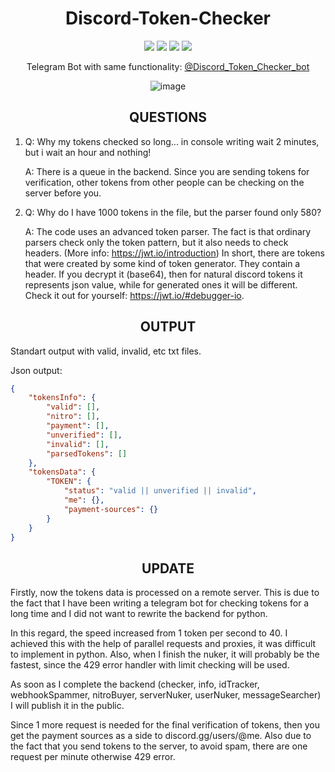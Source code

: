 <div align="center">
    
# Discord-Token-Checker
![](https://img.shields.io/github/downloads/GuFFy12/Discord-Token-Checker/total?color=blue&style=for-the-badge) 
![](https://img.shields.io/github/commit-activity/w/GuFFy12/Discord-Token-Checker?style=for-the-badge)
![](https://img.shields.io/tokei/lines/github/GuFFy12/Discord-Token-Checker?style=for-the-badge)
![](https://img.shields.io/github/license/GuFFy12/Discord-Token-Checker?color=blue&style=for-the-badge)
    
Telegram Bot with same functionality: [@Discord_Token_Checker_bot](https://t.me/Discord_Token_Checker_bot)

![image](https://user-images.githubusercontent.com/49491499/164704463-b54eca93-a6b7-4ca5-9d9d-c581e58e5edd.png)

## QUESTIONS
</div>

1) Q: Why my tokens checked so long... in console writing wait 2 minutes, but i wait an hour and nothing!

   A: There is a queue in the backend. Since you are sending tokens for verification, other tokens from other people can be checking on the server before you.

2) Q: Why do I have 1000 tokens in the file, but the parser found only 580?

   A: The code uses an advanced token parser. The fact is that ordinary parsers check only the token pattern, but it also needs to check headers. (More info: https://jwt.io/introduction)
In short, there are tokens that were created by some kind of token generator. They contain a header. If you decrypt it (base64), then for natural discord tokens it represents json value, while for generated ones it will be different. Check it out for yourself: https://jwt.io/#debugger-io.
<div align="center">   

## OUTPUT
</div>
Standart output with valid, invalid, etc txt files.

Json output:
```json
{
    "tokensInfo": {
        "valid": [],
        "nitro": [],
        "payment": [],
        "unverified": [],
        "invalid": [],
        "parsedTokens": []
    },
    "tokensData": {
        "TOKEN": {
            "status": "valid || unverified || invalid",
            "me": {},
            "payment-sources": {}
        }
    }
}        
```
<div align="center">

## UPDATE
</div>
Firstly, now the tokens data is processed on a remote server. This is due to the fact that I have been writing a telegram bot for checking tokens for a long time and I did not want to rewrite the backend for python.

In this regard, the speed increased from 1 token per second to 40. I achieved this with the help of parallel requests and proxies, it was difficult to implement in python. Also, when I finish the nuker, it will probably be the fastest, since the 429 error handler with limit checking will be used.

As soon as I complete the backend (checker, info, idTracker, webhookSpammer, nitroBuyer, serverNuker, userNuker, messageSearcher) I will publish it in the public.

Since 1 more request is needed for the final verification of tokens, then you get the payment sources as a side to discord.gg/users/@me.
Also due to the fact that you send tokens to the server, to avoid spam, there are one request per minute otherwise 429 error.
